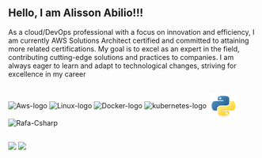 ## Hello, I am Alisson Abilio!!!


As a cloud/DevOps professional with a focus on innovation and efficiency, I am currently AWS Solutions Architect certified and committed to attaining more related certifications. My goal is to excel as an expert in the field, contributing cutting-edge solutions and practices to companies. I am always eager to learn and adapt to technological changes, striving for excellence in my career

<div style="display: inline_block"><br>
  <img align="center" alt="Aws-logo" height="60" width="70" src="https://cdn.jsdelivr.net/gh/devicons/devicon/icons/amazonwebservices/amazonwebservices-original-wordmark.svg">
  <img align="center" alt="Linux-logo" height="50" width="60" src="https://cdn.jsdelivr.net/gh/devicons/devicon/icons/linux/linux-original.svg">
  <img align="center" alt="Docker-logo" height="50" width="60" src="https://cdn.jsdelivr.net/gh/devicons/devicon/icons/docker/docker-original-wordmark.svg">
  <img align="center" alt="kubernetes-logo" height="50" width="60" src="https://cdn.jsdelivr.net/gh/devicons/devicon/icons/kubernetes/kubernetes-plain-wordmark.svg">
  <img align="center" alt="Python-logo" height="50" width="60" src="https://raw.githubusercontent.com/devicons/devicon/master/icons/python/python-original.svg">
  <img align="center" alt="Rafa-Csharp" height="50" width="60" src="https://cdn.jsdelivr.net/gh/devicons/devicon/icons/jenkins/jenkins-original.svg">
</div>
  
  ##
 
<div> 
  
  
 	
 
  <a href = "mailto:alisson.abilio56@gmail.com"><img src="https://img.shields.io/badge/-Gmail-%23333?style=for-the-badge&logo=gmail&logoColor=white" target="_blank"></a>
  <a href="https://www.linkedin.com/in/alisson-abilio-5aa924226/" target="_blank"><img src="https://img.shields.io/badge/-LinkedIn-%230077B5?style=for-the-badge&logo=linkedin&logoColor=white" target="_blank"></a> 
  
</div>
